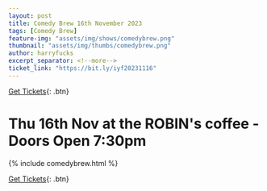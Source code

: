 ```yaml
---
layout: post
title: Comedy Brew 16th November 2023
tags: [Comedy Brew]
feature-img: "assets/img/shows/comedybrew.png"
thumbnail: "assets/img/thumbs/comedybrew.png"
author: harryfucks
excerpt_separator: <!--more-->
ticket_link: "https://bit.ly/iyf20231116"
---
```


[Get Tickets]({{page.ticket_link}}){: .btn}

# Thu 16th Nov at the ROBIN&apos;s coffee - Doors Open 7:30pm

{% include comedybrew.html %}

[Get Tickets]({{page.ticket_link}}){: .btn}

